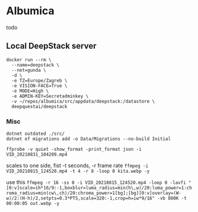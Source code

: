 # Albumica
todo

## Local DeepStack server
```
docker run --rm \
  --name=deepstack \
  --net=gunda \
  -d \
  -e TZ=Europe/Zagreb \
  -e VISION-FACE=True \
  -e MODE=High \
  -e ADMIN-KEY=Secretadminkey \
  -v ~/repos/albumica/src/appdata/deepstack:/datastore \
  deepquestai/deepstack
```

### Misc
```
dotnet outdated ./src/
dotnet ef migrations add -o Data/Migrations --no-build Initial
```

`ffprobe -v quiet -show_format -print_format json -i VID_20210831_104209.mp4`

scales to one side, fist -t seconds, -r frame rate
`ffmpeg -i VID_20210815_124520.mp4 -t 4 -r 8 -loop 0 kita.webp -y`

use this 
`ffmpeg -r 16 -ss 0 -i VID_20210815_124520.mp4 -loop 0 -lavfi "[0:v]scale=ih*16/9:-1,boxblur=luma_radius=min(h\,w)/20:luma_power=1:chroma_radius=min(cw\,ch)/20:chroma_power=1[bg];[bg][0:v]overlay=(W-w)/2:(H-h)/2,setpts=0.3*PTS,scale=320:-1,crop=h=iw*9/16" -vb 800K -t 00:00:05 out.webp -y`